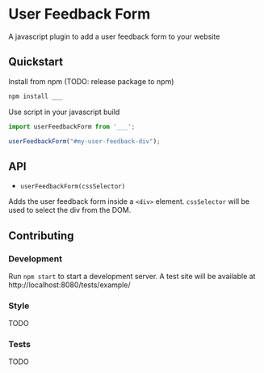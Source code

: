 # User Feedback Form

A javascript plugin to add a user feedback form to your website

## Quickstart

Install from npm (TODO: release package to npm)
```bash
npm install ___
```

Use script in your javascript build

```js
import userFeedbackForm from '___';

userFeedbackForm("#my-user-feedback-div");
```

## API

- `userFeedbackForm(cssSelector)`

Adds the user feedback form inside a `<div>` element. `cssSelector` will be used to select the div from the DOM.

## Contributing

### Development

Run `npm start` to start a development server. A test site will be available at http://localhost:8080/tests/example/

### Style

TODO

### Tests

TODO
